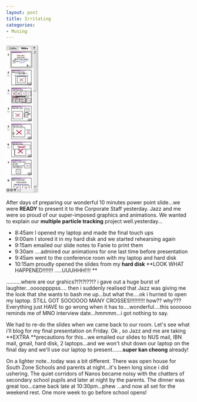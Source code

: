 ```yaml
---
layout: post
title: Irritating
categories:
- Musing
---
```


![](/img/ppt.jpg)

After days of preparing our wonderful 10 minutes power point slide...we were **READY** to present it to the Corporate Staff yesterday. Jazz and me were so proud of our super-imposed graphics and animations. We wanted to explain our **multiple particle tracking** project well.yesterday...

- 8:45am I opened my laptop and made the final touch ups
- 9:00am I stored it in my hard disk and we started rehearsing again
- 9:15am emailed our slide notes to Fanie to print them
- 9:30am ....admired our animations for one last time before presentation
- 9:45am went to the conference room with my laptop and hard disk
- 10:15am proudly opened the slides from my **hard disk** **LOOK WHAT HAPPENED!!!!!!! .....UUUHHH!!!! **

..........where are our grahics?!?!?!??!? i gave out a huge burst of laughter...ooooppppss.... then i suddenly realised that Jazz was giving me the look that she wants to bash me up...but what the....ok i hurried to open my laptop. STILL GOT SOOOOOO MANY CROSSES!!!!!!!!!! how?? why??? Everything just HAVE to go wrong when it has to....wonderful....this soooooo reminds me of MNO interview date...hmmmm...i got nothing to say.

We had to re-do the slides when we came back to our room. Let's see what i'll blog for my final presentation on Friday. Ok , so Jazz and me are taking **EXTRA **precautions for this...we emailed our slides to NUS mail, IBN mail, gmail, hard disk, 2 laptops...and we won't shut down our laptop on the final day and we'll use our laptop to present.......**super kan cheong** already!

On a lighter note...today was a bit different. There was open house for South Zone Schools and parents at night...it's been long since i did ushering. The quiet corridors of Nanos became noisy with the chatters of secondary school pupils and later at night by the parents. The dinner was great too...came back late at 10:30pm...phew ...and now all set for the weekend rest. One more week to go before school opens!
